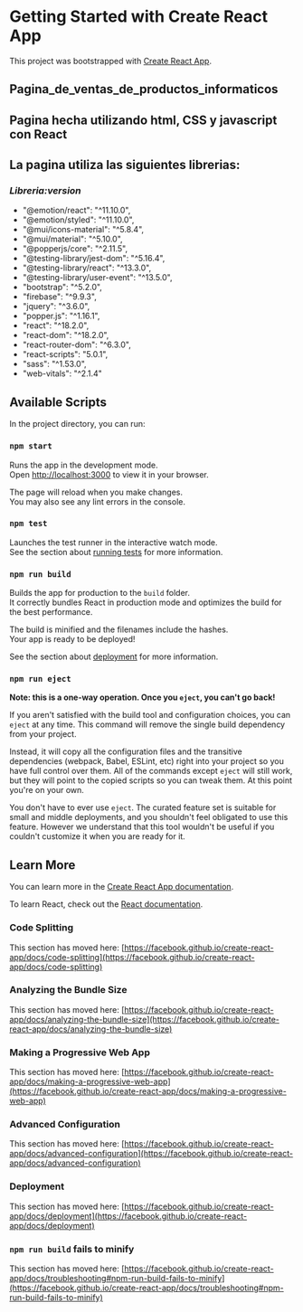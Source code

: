 # Getting Started with Create React App

This project was bootstrapped with [Create React App](https://github.com/facebook/create-react-app).

## Pagina_de_ventas_de_productos_informaticos

## Pagina hecha utilizando html, CSS y javascript con React

## La pagina utiliza las siguientes librerias:
### *Libreria:version*

 -   "@emotion/react": "^11.10.0",
 -   "@emotion/styled": "^11.10.0",
 -   "@mui/icons-material": "^5.8.4",
 -   "@mui/material": "^5.10.0",
 -   "@popperjs/core": "^2.11.5",
 -   "@testing-library/jest-dom": "^5.16.4",
 -   "@testing-library/react": "^13.3.0",
-    "@testing-library/user-event": "^13.5.0",
 -   "bootstrap": "^5.2.0",
-    "firebase": "^9.9.3",
-    "jquery": "^3.6.0",
-    "popper.js": "^1.16.1",
-    "react": "^18.2.0",
 -   "react-dom": "^18.2.0",
-    "react-router-dom": "^6.3.0",
-    "react-scripts": "5.0.1",
-    "sass": "^1.53.0",
 -   "web-vitals": "^2.1.4"


## Available Scripts

In the project directory, you can run:

### `npm start`

Runs the app in the development mode.\
Open [http://localhost:3000](http://localhost:3000) to view it in your browser.

The page will reload when you make changes.\
You may also see any lint errors in the console.

### `npm test`

Launches the test runner in the interactive watch mode.\
See the section about [running tests](https://facebook.github.io/create-react-app/docs/running-tests) for more information.

### `npm run build`

Builds the app for production to the `build` folder.\
It correctly bundles React in production mode and optimizes the build for the best performance.

The build is minified and the filenames include the hashes.\
Your app is ready to be deployed!

See the section about [deployment](https://facebook.github.io/create-react-app/docs/deployment) for more information.

### `npm run eject`

**Note: this is a one-way operation. Once you `eject`, you can't go back!**

If you aren't satisfied with the build tool and configuration choices, you can `eject` at any time. This command will remove the single build dependency from your project.

Instead, it will copy all the configuration files and the transitive dependencies (webpack, Babel, ESLint, etc) right into your project so you have full control over them. All of the commands except `eject` will still work, but they will point to the copied scripts so you can tweak them. At this point you're on your own.

You don't have to ever use `eject`. The curated feature set is suitable for small and middle deployments, and you shouldn't feel obligated to use this feature. However we understand that this tool wouldn't be useful if you couldn't customize it when you are ready for it.

## Learn More

You can learn more in the [Create React App documentation](https://facebook.github.io/create-react-app/docs/getting-started).

To learn React, check out the [React documentation](https://reactjs.org/).

### Code Splitting

This section has moved here: [https://facebook.github.io/create-react-app/docs/code-splitting](https://facebook.github.io/create-react-app/docs/code-splitting)

### Analyzing the Bundle Size

This section has moved here: [https://facebook.github.io/create-react-app/docs/analyzing-the-bundle-size](https://facebook.github.io/create-react-app/docs/analyzing-the-bundle-size)

### Making a Progressive Web App

This section has moved here: [https://facebook.github.io/create-react-app/docs/making-a-progressive-web-app](https://facebook.github.io/create-react-app/docs/making-a-progressive-web-app)

### Advanced Configuration

This section has moved here: [https://facebook.github.io/create-react-app/docs/advanced-configuration](https://facebook.github.io/create-react-app/docs/advanced-configuration)

### Deployment

This section has moved here: [https://facebook.github.io/create-react-app/docs/deployment](https://facebook.github.io/create-react-app/docs/deployment)

### `npm run build` fails to minify

This section has moved here: [https://facebook.github.io/create-react-app/docs/troubleshooting#npm-run-build-fails-to-minify](https://facebook.github.io/create-react-app/docs/troubleshooting#npm-run-build-fails-to-minify)
